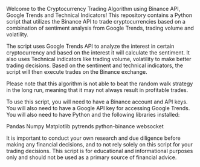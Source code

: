 Welcome to the Cryptocurrency Trading Algorithm using Binance API, Google Trends and Technical Indicators! This repository contains a Python script that utilizes the Binance API to trade cryptocurrencies based on a combination of sentiment analysis from Google Trends, trading volume and volatility.

The script uses Google Trends API to analyze the interest in certain cryptocurrency and based on the interest it will calculate the sentiment. It also uses Technical indicators like trading volume, volatility to make better trading decisions. Based on the sentiment and technical indicators, the script will then execute trades on the Binance exchange.

Please note that this algorithm is not able to beat the random walk strategy in the long run, meaning that it may not always result in profitable trades.

To use this script, you will need to have a Binance account and API keys. You will also need to have a Google API key for accessing Google Trends. You will also need to have Python and the following libraries installed:

Pandas
Numpy
Matplotlib
pytrends
python-binance
websocket

It is important to conduct your own research and due diligence before making any financial decisions, and to not rely solely on this script for your trading decisions. This script is for educational and informational purposes only and should not be used as a primary source of financial advice.
